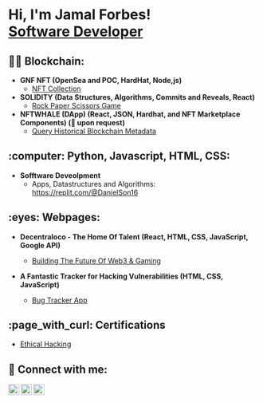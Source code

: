 <h1>Hi, I'm Jamal Forbes! <br/><a href="https://github.com/GNFinder"> Software Developer</a></h1>

<h2>👨‍💻 Blockchain:</h2>

- <b>GNF NFT (OpenSea and POC, HardHat, Node,js)</b>
  - [NFT Collection](https://github.com/GNFinder/gnf_nft/tree/certi)
- <b>SOLIDITY (Data Structures, Algorithms, Commits and Reveals, React)</b>
  - [Rock Paper Scissors Game](https://github.com/GNFinder/RockPaperScissors_DApp)
- <b>NFTWHALE (DApp) (React, JSON, Hardhat, and NFT Marketplace Components) (👀 upon request)</b>
  - [Query Historical Blockchain Metadata](https://github.com/GNFinder/NFTWHALE)<b><i></b></i>

<h2>:computer: Python, Javascript, HTML, CSS:</h2>

- <b>Sofftware Deveolpment</b>
  - Apps, Datastructures and Algorithms: https://replit.com/@DanielSon16</b></i> <!--replace '.corn/@DanielSo6' to '.com/@DanielSon16' character before URL for public display-->


<h2> :eyes: Webpages:</h2>

- <b>Decentraloco - The Home Of Talent (React, HTML, CSS, JavaScript, Google API)</b>
  - [Building The Future
Of Web3 & Gaming](https://decentraloco.xyz/)<b><i></b></i> <!--replace '.com' to '.co' character before URL for public display-->

- <b>A Fantastic Tracker for Hacking Vulnerabilities (HTML, CSS, JavaScript)</b>
  - [Bug Tracker App](https://beautiful-choux-7378c6.netlify.app/) <!--replace '.com' to '.co' character before URL for public display-->
  
<h2> :page_with_curl: Certifications</h2>

- [Ethical Hacking](https://www.udemy.com/certificate/UC-4879ce8e-a1a2-41a3-a6fc-e17ed314f78f/) <!--replace '.corn' to '.com' character before URL for public display-->


<h2> 🤳 Connect with me:</h2>


[<img align="left" alt="JamalForbes | LinkedIn" width="22px" src="https://cdn.jsdelivr.net/npm/simple-icons@v3/icons/linkedin.svg" />][linkedin]
[<img align="left" alt="JamalForbes | Twitter" width="22px" src="https://cdn.jsdelivr.net/npm/simple-icons@v3/icons/twitter.svg" />][twitter]
[<img align="left" alt="JamalForbes | YouTube" width="22px" src="https://cdn.jsdelivr.net/npm/simple-icons@v3/icons/youtube.svg" />][youtube]

[linkedin]:https://www.linkedin.com/in/jamal-forbes/
[twitter]: https://twitter.com/JamalForbes_
[youtube]: https://www.youtube.com/c/jamalforbes
<!--
